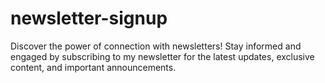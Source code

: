 # newsletter-signup
Discover the power of connection with newsletters! Stay informed and engaged by subscribing to my newsletter for the latest updates, exclusive content, and important announcements.
